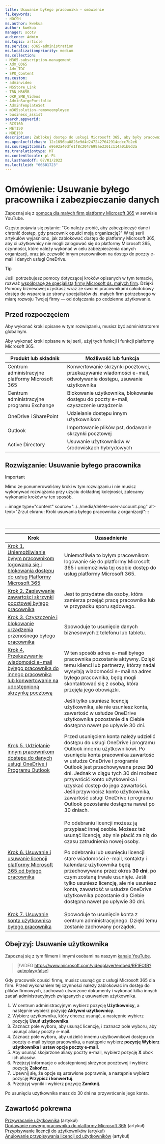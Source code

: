 ```yaml
---
title: Usuwanie byłego pracownika — omówienie
f1.keywords:
- NOCSH
ms.author: kwekua
author: kwekua
manager: scotv
audience: Admin
ms.topic: article
ms.service: o365-administration
ms.localizationpriority: medium
ms.collection:
- M365-subscription-management
- Adm_O365
- Adm_TOC
- SPO_Content
ms.custom:
- adminvideo
- MSStore_Link
- TRN_M365B
- OKR_SMB_Videos
- AdminSurgePortfolio
- AdminTemplateSet
- m365solution-removeemployee
- business_assist
search.appverid:
- BCS160
- MET150
- MOE150
description: Zablokuj dostęp do usługi Microsoft 365, aby były pracownik nie mógł się zalogować, zabezpieczyć danych organizacji i zezwolić innym pracownikom na dostęp do poczty e-mail i danych usługi OneDrive.
ms.openlocfilehash: 12c1656ba0826e9d4d2472427642914cdcc7b2e6
ms.sourcegitcommit: e9692a40dfe1f8c2047699ae3301c114a01b0d3a
ms.translationtype: MT
ms.contentlocale: pl-PL
ms.lasthandoff: 07/01/2022
ms.locfileid: "66601723"
---
```

# <a name="overview-remove-a-former-employee-and-secure-data"></a>Omówienie: Usuwanie byłego pracownika i zabezpieczanie danych

Zapoznaj się z [pomocą dla małych firm platformy Microsoft 365](https://go.microsoft.com/fwlink/?linkid=2197659) w serwisie YouTube.

Często pojawia się pytanie: "Co należy zrobić, aby zabezpieczyć dane i chronić dostęp, gdy pracownik opuści moją organizację?" W tej serii artykułów wyjaśniono, jak zablokować dostęp do platformy Microsoft 365, aby ci użytkownicy nie mogli zalogować się do platformy Microsoft 365, czynności, które należy wykonać w celu zabezpieczenia danych organizacji, oraz jak zezwolić innym pracownikom na dostęp do poczty e-mail i danych usługi OneDrive.

> [!TIP]
> Jeśli potrzebujesz pomocy dotyczącej kroków opisanych w tym temacie, rozważ [współpracę ze specjalistą firmy Microsoft ds. małych firm](https://go.microsoft.com/fwlink/?linkid=2186871). Dzięki Pomocy biznesowej uzyskasz wraz ze swoimi pracownikami całodobowy dostęp do wsparcia ze strony specjalistów ds. małych firm potrzebnego w miarę rozwoju Twojej firmy — od dołączania po codzienne użytkowanie.

## <a name="before-you-begin"></a>Przed rozpoczęciem

Aby wykonać kroki opisane w tym rozwiązaniu, musisz być administratorem globalnym.

Aby wykonać kroki opisane w tej serii, użyj tych funkcji i funkcji platformy Microsoft 365.

|Produkt lub składnik|Możliwość lub funkcja|
|---|---|
|Centrum administracyjne platformy Microsoft 365|Konwertowanie skrzynki pocztowej, przekazywanie wiadomości e-mail, odwoływanie dostępu, usuwanie użytkownika |
|Centrum administracyjne programu Exchange|Blokowanie użytkownika, blokowanie dostępu do poczty e-mail, czyszczenie urządzenia |
|OneDrive i SharePoint |Udzielanie dostępu innym użytkownikom |
|Outlook|Importowanie plików pst, dodawanie skrzynki pocztowej |
|Active Directory|Usuwanie użytkowników w środowiskach hybrydowych |


## <a name="solution-remove-a-former-employee"></a>Rozwiązanie: Usuwanie byłego pracownika

> [!IMPORTANT]
> Mimo że ponumerowaliśmy kroki w tym rozwiązaniu i nie musisz wykonywać rozwiązania przy użyciu dokładnej kolejności, zalecamy wykonanie kroków w ten sposób.

:::image type="content" source="../../media/delete-user-account.png" alt-text="Zrzut ekranu: Kroki usuwania byłego pracownika z organizacji":::

<br>

****

|Krok|Uzasadnienie|
|---|---|
|[Krok 1. Uniemożliwianie byłym pracownikom logowania się i blokowania dostępu do usług Platformy Microsoft 365](remove-former-employee-step-1.md)|Uniemożliwia to byłym pracownikom logowanie się do platformy Microsoft 365 i uniemożliwia tej osobie dostęp do usług platformy Microsoft 365.|
|[Krok 2. Zapisywanie zawartości skrzynki pocztowej byłego pracownika](remove-former-employee-step-2.md)|Jest to przydatne dla osoby, która zamierza przejąć pracę pracownika lub w przypadku sporu sądowego.|
|[Krok 3. Czyszczenie i blokowanie urządzenia przenośnego byłego pracownika](remove-former-employee-step-3.md)|Spowoduje to usunięcie danych biznesowych z telefonu lub tabletu.|
|[Krok 4. Przekazywanie wiadomości e-mail byłego pracownika do innego pracownika lub konwertowanie na udostępnioną skrzynkę pocztową](remove-former-employee-step-4.md)|W ten sposób adres e-mail byłego pracownika pozostanie aktywny. Dzięki temu klienci lub partnerzy, którzy nadal wysyłają wiadomości e-mail na adres byłego pracownika, będą mogli skontaktować się z osobą, która przejęła jego obowiązki.|
|[Krok 5. Udzielanie innym pracownikom dostępu do danych usługi OneDrive i Programu Outlook](remove-former-employee-step-5.md)|Jeśli tylko usuniesz licencję użytkownika, ale nie usuniesz konta, zawartość w usłudze OneDrive użytkownika pozostanie dla Ciebie dostępna nawet po upływie 30 dni. <p> Przed usunięciem konta należy udzielić dostępu do usługi OneDrive i programu Outlook innemu użytkownikowi. Po usunięciu konta pracownika zawartość w usłudze OneDrive i programie Outlook jest przechowywana przez **30** dni. Jednak w ciągu tych 30 dni możesz przywrócić konto użytkownika i uzyskać dostęp do jego zawartości. Jeśli przywrócisz konto użytkownika, zawartość usługi OneDrive i programu Outlook pozostanie dostępna nawet po 30 dniach.| 
|[Krok 6. Usuwanie i usuwanie licencji platformy Microsoft 365 od byłego pracownika](remove-former-employee-step-6.md)|Po odebraniu licencji możesz ją przypisać innej osobie. Możesz też usunąć licencję, aby nie płacić za nią do czasu zatrudnienia nowej osoby.  <p> Po odebraniu lub usunięciu licencji stare wiadomości e-mail, kontakty i kalendarz użytkownika będą przechowywane przez okres **30 dni**, po czym zostaną trwale usunięte. Jeśli tylko usuniesz licencję, ale nie usuniesz konta, zawartość w usłudze OneDrive użytkownika pozostanie dla Ciebie dostępna nawet po upływie 30 dni.  |
|[Krok 7. Usuwanie konta użytkownika byłego pracownika](remove-former-employee-step-7.md)|Spowoduje to usunięcie konta z centrum administracyjnego. Dzięki temu zostanie zachowany porządek.|

## <a name="watch-delete-a-user"></a>Obejrzyj: Usuwanie użytkownika

Zapoznaj się z tym filmem i innymi osobami na naszym [kanale YouTube](https://go.microsoft.com/fwlink/?linkid=2198203).

> [!VIDEO https://www.microsoft.com/videoplayer/embed/RE1FOfR?autoplay=false]

Gdy pracownik opuści firmę, musisz usunąć go z usługi Microsoft 365 dla firm. Przed wykonaniem tej czynności należy zablokować im dostęp do plików firmowych, zachować utworzone dokumenty i wykonać kilka innych zadań administracyjnych związanych z usuwaniem użytkownika.

1. W centrum administracyjnym wybierz pozycję **Użytkownicy**, a następnie wybierz pozycję **Aktywni użytkownicy**.
1. Wybierz użytkownika, który chcesz usunąć, a następnie wybierz pozycję **Usuń użytkownika**.
1. Zaznacz pole wyboru, aby usunąć licencję, i zaznacz pole wyboru, aby usunąć aliasy poczty e-mail.
1. Zaznacz pole wyboru, aby udzielić innemu użytkownikowi dostępu do poczty e-mail byłego pracownika, a następnie wybierz **pozycję Wybierz użytkownika i ustaw opcje poczty e-mail**.
1. Aby usunąć skojarzone aliasy poczty e-mail, wybierz pozycję **X** obok ich aliasów.
1. Przejrzyj informacje o udostępnionej skrzynce pocztowej i wybierz pozycję **Zakończ**.
1. Upewnij się, że opcje są ustawione poprawnie, a następnie wybierz pozycję **Przypisz i konwertuj**.
1. Przejrzyj wyniki i wybierz pozycję **Zamknij**.

Po usunięciu użytkownika masz do 30 dni na przywrócenie jego konta.
## <a name="related-content"></a>Zawartość pokrewna

[Przywracanie użytkownika](restore-user.md) (artykuł)\
[Dodawanie nowego pracownika do platformy Microsoft 365](add-new-employee.md) (artykuł)\
[Przypisywanie licencji do użytkowników](../manage/assign-licenses-to-users.md) (artykuł)\
[Anulowanie przypisywania licencji od użytkowników](../manage/remove-licenses-from-users.md) (artykuł)
